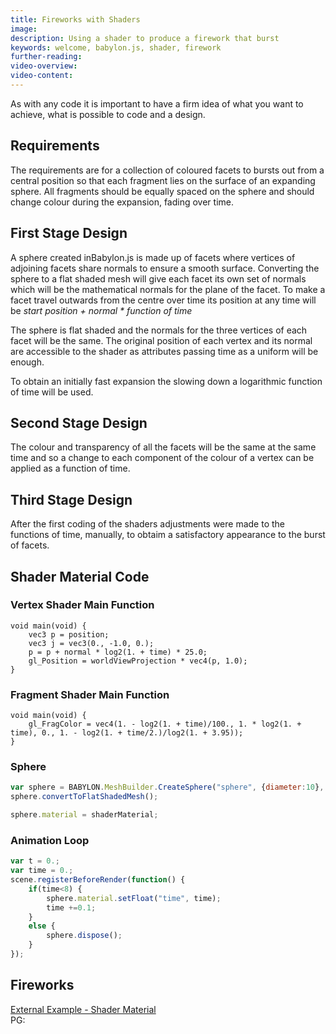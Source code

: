 ```yaml
---
title: Fireworks with Shaders
image: 
description: Using a shader to produce a firework that burst 
keywords: welcome, babylon.js, shader, firework
further-reading:
video-overview:
video-content:
---
```


As with any code it is important to have a firm idea of what you want to achieve, what is possible to code and 
a design. 

## Requirements
The requirements are for a collection of coloured facets to bursts out from a central position so that each fragment lies on the surface of an expanding sphere. 
All fragments should be equally spaced on the sphere and should change colour during the expansion, fading over time.

## First Stage Design
A sphere created inBabylon.js is made up of facets where vertices of adjoining facets share normals to ensure a smooth surface. 
Converting the sphere to a flat shaded mesh will give each facet its own set of normals which will be the mathematical normals for the plane of the facet. 
To make a facet travel outwards from the centre over time its position at any time will be _start position + normal \* function of time_

The sphere is flat shaded and the normals for the three vertices of each facet will be the same. The original position of each vertex and its normal 
are accessible to the shader as attributes passing time as a uniform will be enough. 

To obtain an initially fast expansion the slowing down a logarithmic function of time will be used.

## Second Stage Design
The colour and transparency of all the facets will be the same at the same time and so a change to each component of the colour of a vertex 
can be applied as a function of time.

## Third Stage Design
After the first coding of the shaders adjustments were made to the functions of time, manually, to obtaim a satisfactory appearance to the burst of facets.

## Shader Material Code

### Vertex Shader Main Function

```
void main(void) {
    vec3 p = position;
    vec3 j = vec3(0., -1.0, 0.);
    p = p + normal * log2(1. + time) * 25.0;
    gl_Position = worldViewProjection * vec4(p, 1.0);
}
```

### Fragment Shader Main Function

```
void main(void) {
    gl_FragColor = vec4(1. - log2(1. + time)/100., 1. * log2(1. + time), 0., 1. - log2(1. + time/2.)/log2(1. + 3.95));
}
```

### Sphere 

```javascript
var sphere = BABYLON.MeshBuilder.CreateSphere("sphere", {diameter:10}, scene);
sphere.convertToFlatShadedMesh();	

sphere.material = shaderMaterial;
```

### Animation Loop

```javascript
var t = 0.;
var time = 0.;
scene.registerBeforeRender(function() {
    if(time<8) {
        sphere.material.setFloat("time", time);
        time +=0.1;
    }   
    else {
        sphere.dispose();
    }
});
```

## Fireworks

[External Example - Shader Material](http://babylonjsguide.github.io/examples/fireworkcode.html)  
PG: <Playground id="#1OH09K#4" title="Fireworks" description="Build from Shader Material."/>
